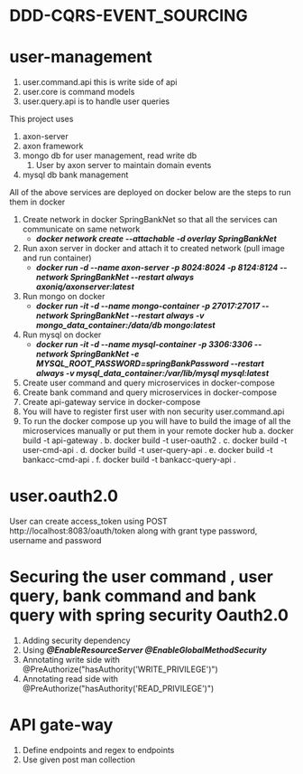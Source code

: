 # DDD-CQRS-EVENT_SOURCING

# user-management
1. user.command.api this is write side of api
2. user.core is command models
3. user.query.api is to handle user queries

This project uses 
1. axon-server
2. axon framework
3. mongo db for user management, read write db 
   1. User by axon server to maintain domain events
4. mysql db bank management

All of the above services are deployed on docker below are the steps to run them in docker
1. Create network in docker SpringBankNet so that all the services can communicate on same network
    - **_docker network create --attachable -d overlay SpringBankNet_**
2. Run axon server in docker and attach it to created network (pull image and run container)
    - **_docker run -d --name axon-server -p 8024:8024 -p 8124:8124 --network SpringBankNet --restart always axoniq/axonserver:latest_**
3. Run mongo on docker
    - **_docker run -it -d --name mongo-container -p 27017:27017 --network SpringBankNet --restart always -v mongo_data_container:/data/db mongo:latest_**
4. Run mysql on docker
    - **_docker run -it -d --name mysql-container -p 3306:3306 --network SpringBankNet -e MYSQL_ROOT_PASSWORD=springBankPassword --restart always -v mysql_data_container:/var/lib/mysql mysql:latest_**
5. Create user command and query microservices in docker-compose
6. Create bank command and query microservices in docker-compose
7. Create api-gateway service in docker-compose
8. You will have to register first user with non security user.command.api 
9. To run the docker compose up you will have to build the image of all the microservices manually or put them in your remote docker hub 
   a.   docker build -t api-gateway .
   b.   docker build -t user-oauth2 .
   c.   docker build -t user-cmd-api .
   d.   docker build -t  user-query-api . 
   e.   docker build -t bankacc-cmd-api .
   f.   docker build -t bankacc-query-api .


# user.oauth2.0

User can create access_token using 
POST http://localhost:8083/oauth/token along with grant type password, username and password


# Securing the user command , user query, bank command and bank query with spring security Oauth2.0
1. Adding security dependency 
2. Using **_@EnableResourceServer @EnableGlobalMethodSecurity_**
3. Annotating write side with @PreAuthorize("hasAuthority('WRITE_PRIVILEGE')")
4. Annotating read side with @PreAuthorize("hasAuthority('READ_PRIVILEGE')")

# API gate-way
1. Define endpoints and regex to endpoints
3. Use given post man collection